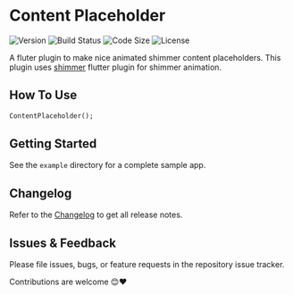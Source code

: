 # Content Placeholder

![Version](https://img.shields.io/pub/v/content_placeholder?label=Pub)
![Build Status](https://github.com/ctrleffive/content-placeholder/workflows/Build/badge.svg)
![Code Size](https://img.shields.io/github/languages/code-size/ctrleffive/content-placeholder?label=Code%20Size)
![License](https://img.shields.io/github/license/ctrleffive/content-placeholder?label=License)

A fluter plugin to make nice animated shimmer content placeholders. This plugin uses [shimmer](https://pub.dev/packages/shimmer) flutter plugin for shimmer animation.

## How To Use

```dart
ContentPlaceholder();
```

  
## Getting Started
See the `example` directory for a complete sample app.

## Changelog

Refer to the [Changelog](CHANGELOG.md) to get all release notes.

## Issues & Feedback

Please file issues, bugs, or feature requests in the repository issue tracker.

Contributions are welcome 😊❤️